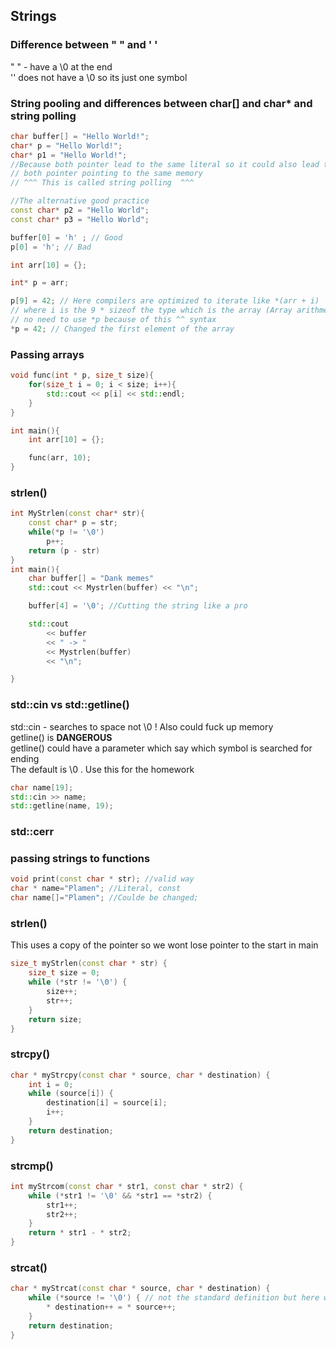 ## Strings
### Difference between " " and ' '
" " - have a \0 at the end  
'' does not have a \0 so its just one symbol

### String pooling and differences between char[] and char* and string polling
```c++
char buffer[] = "Hello World!";
char* p = "Hello World!";
char* p1 = "Hello World!";
//Because both pointer lead to the same literal so it could also lead to
// both pointer pointing to the same memory
// ^^^ This is called string polling  ^^^

//The alternative good practice
const char* p2 = "Hello World";
const char* p3 = "Hello World";

buffer[0] = 'h' ; // Good
p[0] = 'h'; // Bad
```
```c++
int arr[10] = {};

int* p = arr;

p[9] = 42; // Here compilers are optimized to iterate like *(arr + i)
// where i is the 9 * sizeof the type which is the array (Array arithmetic)
// no need to use *p because of this ^^ syntax
*p = 42; // Changed the first element of the array
```

### Passing arrays
```c++
void func(int * p, size_t size){
    for(size_t i = 0; i < size; i++){
        std::cout << p[i] << std::endl;
    }
}

int main(){
    int arr[10] = {};

    func(arr, 10);
}
```

### strlen()
```c++
int MyStrlen(const char* str){
    const char* p = str;
    while(*p != '\0')
        p++;
    return (p - str)
}
int main(){
    char buffer[] = "Dank memes"
    std::cout << Mystrlen(buffer) << "\n";

    buffer[4] = '\0'; //Cutting the string like a pro

    std::cout
        << buffer
        << " -> "
        << Mystrlen(buffer)
        << "\n";

}
```

### std::cin vs std::getline()
std::cin - searches to space not \0 ! Also could fuck up memory  
getline() is **DANGEROUS**   
getline() could have a parameter which say which symbol is searched for ending  
The default is \0 . Use this for the homework
```c++
char name[19];
std::cin >> name;
std::getline(name, 19);
```

### std::cerr

### passing strings to functions
```c++
void print(const char * str); //valid way
char * name="Plamen"; //Literal, const
char name[]="Plamen"; //Coulde be changed;
```

### strlen()
This uses a copy of the pointer so we wont lose pointer to the start in main
```c++
size_t myStrlen(const char * str) {
	size_t size = 0;
	while (*str != '\0') {
		size++;
		str++;
	}
	return size;
}
```
### strcpy()
```c++
char * myStrcpy(const char * source, char * destination) {
	int i = 0;
	while (source[i]) {
		destination[i] = source[i];
		i++;
	}
	return destination;
}
```
### strcmp()
```c++
int myStrcom(const char * str1, const char * str2) {
	while (*str1 != '\0' && *str1 == *str2) {
		str1++;
		str2++;
	}
	return * str1 - * str2;
}
```
### strcat()
```c++
char * myStrcat(const char * source, char * destination) {
	while (*source != '\0') { // not the standard definition but here works perfectly
		* destination++ = * source++;
	}
	return destination;
}
```
